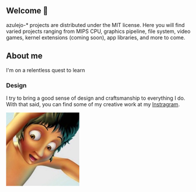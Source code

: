## Welcome 👋

azulejo-* projects are distributed under the MIT license. Here you will find varied projects ranging from MIPS CPU, graphics pipeline, file system, video games, kernel extensions (coming soon), app libraries, and more to come.

## About me

I'm on a relentless quest to learn 

### Design
I try to bring a good sense of design and craftsmanship to everything I do. With that said, you can find some of my creative work at my [Instragram](https://www.instagram.com/miklumba/).

<img src="./art.png" alt="art.png" width="200">




<!--
**miclomba/miclomba** is a ✨ _special_ ✨ repository because its `README.md` (this file) appears on your GitHub profile.

Here are some ideas to get you started:

- 🔭 I’m currently working on ...
- 🌱 I’m currently learning ...
- 👯 I’m looking to collaborate on ...
- 🤔 I’m looking for help with ...
- 💬 Ask me about ...
- 📫 How to reach me: ...
- 😄 Pronouns: ...
- ⚡ Fun fact: ...
-->
